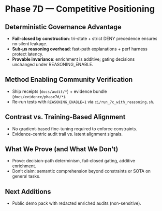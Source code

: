 # Phase 7D — Competitive Positioning

## Deterministic Governance Advantage
- **Fail-closed by construction**: tri-state + strict DENY precedence ensures no silent leakage.
- **Sub-µs reasoning overhead**: fast-path explanations + perf harness protect latency.
- **Provable invariance**: enrichment is additive; gating decisions unchanged under REASONING_ENABLE.

## Method Enabling Community Verification
- Ship receipts (`docs/audit/*`) + evidence bundle (`docs/evidence/phase7d/*`).
- Re-run tests with `REASONING_ENABLE=1` via `ci/run_7c_with_reasoning.sh`.

## Contrast vs. Training-Based Alignment
- No gradient-based fine-tuning required to enforce constraints.
- Evidence-centric audit trail vs. latent alignment signals.

## What We Prove (and What We Don’t)
- Prove: decision-path determinism, fail-closed gating, additive enrichment.
- Don’t claim: semantic comprehension beyond constraints or SOTA on general tasks.

## Next Additions
- Public demo pack with redacted enriched audits (non-sensitive).
